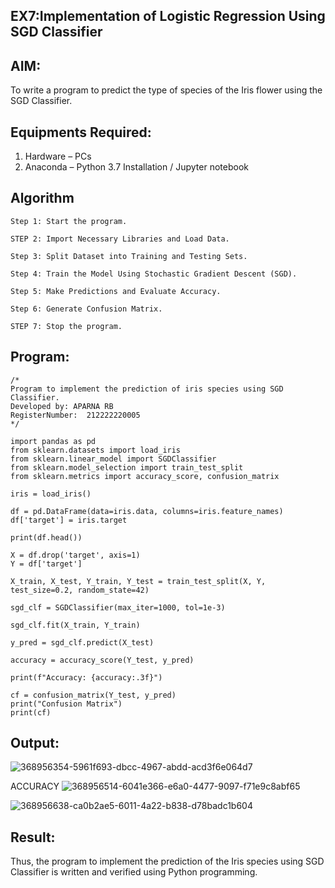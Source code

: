 ## EX7:Implementation of Logistic Regression Using SGD Classifier
## AIM:
To write a program to predict the type of species of the Iris flower using the SGD Classifier.

## Equipments Required:
1. Hardware – PCs
2. Anaconda – Python 3.7 Installation / Jupyter notebook

## Algorithm
```
Step 1: Start the program.

STEP 2: Import Necessary Libraries and Load Data.

Step 3: Split Dataset into Training and Testing Sets.

Step 4: Train the Model Using Stochastic Gradient Descent (SGD).

Step 5: Make Predictions and Evaluate Accuracy.

Step 6: Generate Confusion Matrix.

STEP 7: Stop the program.
```
## Program:
```
/*
Program to implement the prediction of iris species using SGD Classifier.
Developed by: APARNA RB
RegisterNumber:  212222220005
*/

import pandas as pd
from sklearn.datasets import load_iris
from sklearn.linear_model import SGDClassifier
from sklearn.model_selection import train_test_split
from sklearn.metrics import accuracy_score, confusion_matrix

iris = load_iris()

df = pd.DataFrame(data=iris.data, columns=iris.feature_names)
df['target'] = iris.target

print(df.head())

X = df.drop('target', axis=1)
Y = df['target']

X_train, X_test, Y_train, Y_test = train_test_split(X, Y, test_size=0.2, random_state=42)

sgd_clf = SGDClassifier(max_iter=1000, tol=1e-3)

sgd_clf.fit(X_train, Y_train)

y_pred = sgd_clf.predict(X_test)

accuracy = accuracy_score(Y_test, y_pred)

print(f"Accuracy: {accuracy:.3f}")

cf = confusion_matrix(Y_test, y_pred)
print("Confusion Matrix")
print(cf)
```

## Output:

![368956354-5961f693-dbcc-4967-abdd-acd3f6e064d7](https://github.com/user-attachments/assets/f30dbd25-5642-403b-be42-8a126d45a0c3)

ACCURACY
![368956514-6041e366-e6a0-4477-9097-f71e9c8abf65](https://github.com/user-attachments/assets/652fd42e-849b-425f-949b-8bae18357a16)

![368956638-ca0b2ae5-6011-4a22-b838-d78badc1b604](https://github.com/user-attachments/assets/fb3205a7-f5c8-49b6-a0e2-0af79f9b3363)

## Result:
Thus, the program to implement the prediction of the Iris species using SGD Classifier is written and verified using Python programming.
